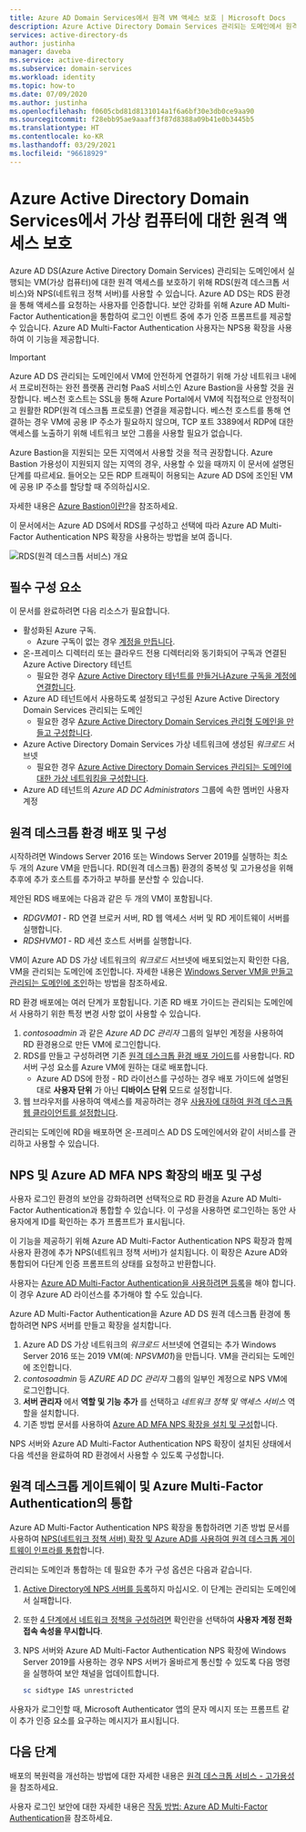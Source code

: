 ```yaml
---
title: Azure AD Domain Services에서 원격 VM 액세스 보호 | Microsoft Docs
description: Azure Active Directory Domain Services 관리되는 도메인에서 원격 데스크톱 서비스 배포가 제공되는 NPS(네트워크 정책 서버) 및 Azure AD Multi-Factor Authentication를 사용하여 VM에 대한 원격 액세스를 보호하는 방법을 알아봅니다.
services: active-directory-ds
author: justinha
manager: daveba
ms.service: active-directory
ms.subservice: domain-services
ms.workload: identity
ms.topic: how-to
ms.date: 07/09/2020
ms.author: justinha
ms.openlocfilehash: f0605cbd81d8131014a1f6a6bf30e3db0ce9aa90
ms.sourcegitcommit: f28ebb95ae9aaaff3f87d8388a09b41e0b3445b5
ms.translationtype: HT
ms.contentlocale: ko-KR
ms.lasthandoff: 03/29/2021
ms.locfileid: "96618929"
---
```

# <a name="secure-remote-access-to-virtual-machines-in-azure-active-directory-domain-services"></a>Azure Active Directory Domain Services에서 가상 컴퓨터에 대한 원격 액세스 보호

Azure AD DS(Azure Active Directory Domain Services) 관리되는 도메인에서 실행되는 VM(가상 컴퓨터)에 대한 원격 액세스를 보호하기 위해 RDS(원격 데스크톱 서비스)와 NPS(네트워크 정책 서버)를 사용할 수 있습니다. Azure AD DS는 RDS 환경을 통해 액세스를 요청하는 사용자를 인증합니다. 보안 강화를 위해 Azure AD Multi-Factor Authentication을 통합하여 로그인 이벤트 중에 추가 인증 프롬프트를 제공할 수 있습니다. Azure AD Multi-Factor Authentication 사용자는 NPS용 확장을 사용하여 이 기능을 제공합니다.

> [!IMPORTANT]
> Azure AD DS 관리되는 도메인에서 VM에 안전하게 연결하기 위해 가상 네트워크 내에서 프로비전하는 완전 플랫폼 관리형 PaaS 서비스인 Azure Bastion을 사용할 것을 권장합니다. 베스천 호스트는 SSL을 통해 Azure Portal에서 VM에 직접적으로 안정적이고 원활한 RDP(원격 데스크톱 프로토콜) 연결을 제공합니다. 베스천 호스트를 통해 연결하는 경우 VM에 공용 IP 주소가 필요하지 않으며, TCP 포트 3389에서 RDP에 대한 액세스를 노출하기 위해 네트워크 보안 그룹을 사용할 필요가 없습니다.
>
> Azure Bastion을 지원되는 모든 지역에서 사용할 것을 적극 권장합니다. Azure Bastion 가용성이 지원되지 않는 지역의 경우, 사용할 수 있을 때까지 이 문서에 설명된 단계를 따르세요. 들어오는 모든 RDP 트래픽이 허용되는 Azure AD DS에 조인된 VM에 공용 IP 주소를 할당할 때 주의하십시오.
>
> 자세한 내용은 [Azure Bastion이란?][bastion-overview]을 참조하세요.

이 문서에서는 Azure AD DS에서 RDS를 구성하고 선택에 따라 Azure AD Multi-Factor Authentication NPS 확장을 사용하는 방법을 보여 줍니다.

![RDS(원격 데스크톱 서비스) 개요](./media/enable-network-policy-server/remote-desktop-services-overview.png)

## <a name="prerequisites"></a>필수 구성 요소

이 문서를 완료하려면 다음 리소스가 필요합니다.

* 활성화된 Azure 구독.
    * Azure 구독이 없는 경우 [계정을 만듭니다](https://azure.microsoft.com/free/?WT.mc_id=A261C142F).
* 온-프레미스 디렉터리 또는 클라우드 전용 디렉터리와 동기화되어 구독과 연결된 Azure Active Directory 테넌트
    * 필요한 경우 [Azure Active Directory 테넌트를 만들거나][create-azure-ad-tenant][Azure 구독을 계정에 연결합니다][associate-azure-ad-tenant].
* Azure AD 테넌트에서 사용하도록 설정되고 구성된 Azure Active Directory Domain Services 관리되는 도메인
    * 필요한 경우 [Azure Active Directory Domain Services 관리형 도메인을 만들고 구성합니다][create-azure-ad-ds-instance].
* Azure Active Directory Domain Services 가상 네트워크에 생성된 *워크로드* 서브넷
    * 필요한 경우 [Azure Active Directory Domain Services 관리되는 도메인에 대한 가상 네트워킹을 구성합니다][configure-azureadds-vnet].
* Azure AD 테넌트의 *Azure AD DC Administrators* 그룹에 속한 멤버인 사용자 계정

## <a name="deploy-and-configure-the-remote-desktop-environment"></a>원격 데스크톱 환경 배포 및 구성

시작하려면 Windows Server 2016 또는 Windows Server 2019를 실행하는 최소 두 개의 Azure VM을 만듭니다. RD(원격 데스크톱) 환경의 중복성 및 고가용성을 위해 추후에 추가 호스트를 추가하고 부하를 분산할 수 있습니다.

제안된 RDS 배포에는 다음과 같은 두 개의 VM이 포함됩니다.

* *RDGVM01* - RD 연결 브로커 서버, RD 웹 액세스 서버 및 RD 게이트웨이 서버를 실행합니다.
* *RDSHVM01* - RD 세션 호스트 서버를 실행합니다.

VM이 Azure AD DS 가상 네트워크의 *워크로드* 서브넷에 배포되었는지 확인한 다음, VM을 관리되는 도메인에 조인합니다. 자세한 내용은 [Windows Server VM을 만들고 관리되는 도메인에 조인][tutorial-create-join-vm]하는 방법을 참조하세요.

RD 환경 배포에는 여러 단계가 포함됩니다. 기존 RD 배포 가이드는 관리되는 도메인에서 사용하기 위한 특정 변경 사항 없이 사용할 수 있습니다.

1. *contosoadmin* 과 같은 *Azure AD DC 관리자* 그룹의 일부인 계정을 사용하여 RD 환경용으로 만든 VM에 로그인합니다.
1. RDS를 만들고 구성하려면 기존 [원격 데스크톱 환경 배포 가이드][deploy-remote-desktop]를 사용합니다. RD 서버 구성 요소를 Azure VM에 원하는 대로 배포합니다.
    * Azure AD DS에 한정 - RD 라이선스를 구성하는 경우 배포 가이드에 설명된 대로 **사용자 단위** 가 아닌 **디바이스 단위** 모드로 설정합니다.
1. 웹 브라우저를 사용하여 액세스를 제공하려는 경우 [사용자에 대하여 원격 데스크톱 웹 클라이언트를 설정합니다][rd-web-client].

관리되는 도메인에 RD을 배포하면 온-프레미스 AD DS 도메인에서와 같이 서비스를 관리하고 사용할 수 있습니다.

## <a name="deploy-and-configure-nps-and-the-azure-ad-mfa-nps-extension"></a>NPS 및 Azure AD MFA NPS 확장의 배포 및 구성

사용자 로그인 환경의 보안을 강화하려면 선택적으로 RD 환경을 Azure AD Multi-Factor Authentication과 통합할 수 있습니다. 이 구성을 사용하면 로그인하는 동안 사용자에게 ID를 확인하는 추가 프롬프트가 표시됩니다.

이 기능을 제공하기 위해 Azure AD Multi-Factor Authentication NPS 확장과 함께 사용자 환경에 추가 NPS(네트워크 정책 서버)가 설치됩니다. 이 확장은 Azure AD와 통합되어 다단계 인증 프롬프트의 상태를 요청하고 반환합니다.

사용자는 [Azure AD Multi-Factor Authentication을 사용하려면 등록][user-mfa-registration]을 해야 합니다. 이 경우 Azure AD 라이선스를 추가해야 할 수도 있습니다.

Azure AD Multi-Factor Authentication을 Azure AD DS 원격 데스크톱 환경에 통합하려면 NPS 서버를 만들고 확장을 설치합니다.

1. Azure AD DS 가상 네트워크의 *워크로드* 서브넷에 연결되는 추가 Windows Server 2016 또는 2019 VM(예: *NPSVM01*)을 만듭니다. VM을 관리되는 도메인에 조인합니다.
1. *contosoadmin* 등 *AZURE AD DC 관리자* 그룹의 일부인 계정으로 NPS VM에 로그인합니다.
1. **서버 관리자** 에서 **역할 및 기능 추가** 를 선택하고 *네트워크 정책 및 액세스 서비스* 역할을 설치합니다.
1. 기존 방법 문서를 사용하여 [Azure AD MFA NPS 확장을 설치 및 구성][nps-extension]합니다.

NPS 서버와 Azure AD Multi-Factor Authentication NPS 확장이 설치된 상태에서 다음 섹션을 완료하여 RD 환경에서 사용할 수 있도록 구성합니다.

## <a name="integrate-remote-desktop-gateway-and-azure-ad-multi-factor-authentication"></a>원격 데스크톱 게이트웨이 및 Azure Multi-Factor Authentication의 통합

Azure AD Multi-Factor Authentication NPS 확장을 통합하려면 기존 방법 문서를 사용하여 [NPS(네트워크 정책 서버) 확장 및 Azure AD를 사용하여 원격 데스크톱 게이트웨이 인프라를 통합][azure-mfa-nps-integration]합니다.

관리되는 도메인과 통합하는 데 필요한 추가 구성 옵션은 다음과 같습니다.

1. [Active Directory에 NPS 서버를 등록][register-nps-ad]하지 마십시오. 이 단계는 관리되는 도메인에서 실패합니다.
1. 또한 [4 단계에서 네트워크 정책을 구성하려면][create-nps-policy] 확인란을 선택하여 **사용자 계정 전화 접속 속성을 무시합니다**.
1. NPS 서버와 Azure AD Multi-Factor Authentication NPS 확장에 Windows Server 2019를 사용하는 경우 NPS 서버가 올바르게 통신할 수 있도록 다음 명령을 실행하여 보안 채널을 업데이트합니다.

    ```powershell
    sc sidtype IAS unrestricted
    ```

사용자가 로그인할 때, Microsoft Authenticator 앱의 문자 메시지 또는 프롬프트 같이 추가 인증 요소를 요구하는 메시지가 표시됩니다.

## <a name="next-steps"></a>다음 단계

배포의 복원력을 개선하는 방법에 대한 자세한 내용은 [원격 데스크톱 서비스 - 고가용성][rds-high-availability]을 참조하세요.

사용자 로그인 보안에 대한 자세한 내용은 [작동 방법: Azure AD Multi-Factor Authentication][concepts-mfa]을 참조하세요.

<!-- INTERNAL LINKS -->
[bastion-overview]: ../bastion/bastion-overview.md
[create-azure-ad-tenant]: ../active-directory/fundamentals/sign-up-organization.md
[associate-azure-ad-tenant]: ../active-directory/fundamentals/active-directory-how-subscriptions-associated-directory.md
[create-azure-ad-ds-instance]: tutorial-create-instance.md
[configure-azureadds-vnet]: tutorial-configure-networking.md
[tutorial-create-join-vm]: join-windows-vm.md
[user-mfa-registration]: ../active-directory/authentication/howto-mfa-nps-extension.md#register-users-for-mfa
[nps-extension]: ../active-directory/authentication/howto-mfa-nps-extension.md
[azure-mfa-nps-integration]: ../active-directory/authentication/howto-mfa-nps-extension-rdg.md
[register-nps-ad]:../active-directory/authentication/howto-mfa-nps-extension-rdg.md#register-server-in-active-directory
[create-nps-policy]: ../active-directory/authentication/howto-mfa-nps-extension-rdg.md#configure-network-policy
[concepts-mfa]: ../active-directory/authentication/concept-mfa-howitworks.md

<!-- EXTERNAL LINKS -->
[deploy-remote-desktop]: /windows-server/remote/remote-desktop-services/rds-deploy-infrastructure
[rd-web-client]: /windows-server/remote/remote-desktop-services/clients/remote-desktop-web-client-admin
[rds-high-availability]: /windows-server/remote/remote-desktop-services/rds-plan-high-availability